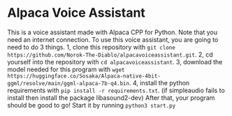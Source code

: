 # Alpaca Voice Assistant
This is a voice assistant made with Alpaca CPP for Python. Note that you need an internet connection. To use this voice assistant, you are going to need to do 3 things. 1, clone this repository with ```git clone https://github.com/Norok-The-Diablo/alpacavoiceassistant.git```. 2, cd yourself into the repository with ```cd alpacavoiceassistant```. 3, download the model needed for this program with ```wget https://huggingface.co/Sosaka/Alpaca-native-4bit-ggml/resolve/main/ggml-alpaca-7b-q4.bin```. 4, install the python requirements with ```pip install -r requirements.txt```. (if simpleaudio fails to install then install the package libasound2-dev) After that, your program should be good to go! Start it by running ```python3 start.py```
